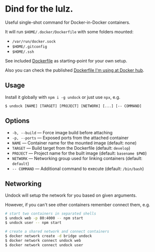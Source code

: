 # Dind for the lulz.

Useful single-shot command for Docker-in-Docker containers.

It will run `$HOME/.docker/Dockerfile` with some folders mounted:

- `/var/run/docker.sock`
- `$HOME/.gitconfig`
- `$HOME/.ssh`

See included [Dockerfile](Dockerfile) as starting-point for your own setup.

Also you can check the published [Dockerfile I'm using at Docker hub](https://hub.docker.com/r/pateketrueke/undock/).

## Usage

Install it globally with `npm i -g undock` or just use `npx`, e.g.

```
$ undock [NAME] [TARGET] [PROJECT] [NETWORK] [...] [-- COMMAND]
```

## Options

- `-b, --build` &mdash; Force image build before attaching
- `-p, --ports` &mdash; Exposed ports from the attached container
- `NAME` &mdash; Container name for the mounted image (default: none)
- `TARGET` &mdash; Build target from the Dockerfile (default: `develop`)
- `PROJECT` &mdash; Project name for the built image (default: `basename $PWD`)
- `NETWORK` &mdash; Networking group used for linking containers (default: `default`)
- `-- COMMAND` &mdash; Additional command to execute (default: `/bin/bash`)

## Networking

Undock will setup the network for you based on given arguments.

However, if you can't see other containers remember connect them, e.g.

```bash
# start two containers in separated shells
$ undock web -p 80:4000 -- npm start
$ undock user -- npm start

# create a shared network and connect containers
$ docker network create -d bridge undock
$ docker network connect undock web
$ docker network connect undock user
```
